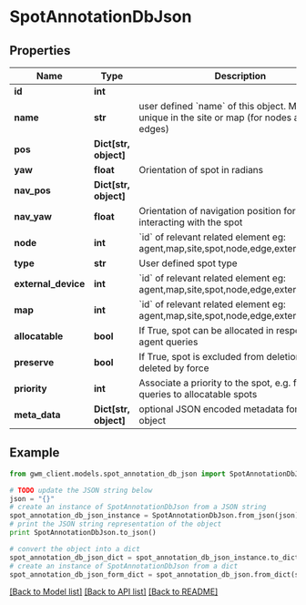 # SpotAnnotationDbJson


## Properties
Name | Type | Description | Notes
------------ | ------------- | ------------- | -------------
**id** | **int** |  | [optional] 
**name** | **str** | user defined &#x60;name&#x60; of this object. Must be unique in the site or map (for nodes and edges) | [optional] 
**pos** | **Dict[str, object]** |  | [readonly] 
**yaw** | **float** | Orientation of spot in radians | 
**nav_pos** | **Dict[str, object]** |  | [readonly] 
**nav_yaw** | **float** | Orientation of navigation position for interacting with the spot | [optional] 
**node** | **int** | &#x60;id&#x60; of relevant related element eg: agent,map,site,spot,node,edge,external_device | [optional] 
**type** | **str** | User defined spot type | [optional] 
**external_device** | **int** | &#x60;id&#x60; of relevant related element eg: agent,map,site,spot,node,edge,external_device | [optional] 
**map** | **int** | &#x60;id&#x60; of relevant related element eg: agent,map,site,spot,node,edge,external_device | 
**allocatable** | **bool** | If True, spot can be allocated in response to agent queries | [optional] 
**preserve** | **bool** | If True, spot is excluded from deletion, unless deleted by force | [optional] 
**priority** | **int** | Associate a priority to the spot, e.g. for spot queries to allocatable spots | [optional] 
**meta_data** | **Dict[str, object]** | optional JSON encoded metadata for this object | [optional] 

## Example

```python
from gwm_client.models.spot_annotation_db_json import SpotAnnotationDbJson

# TODO update the JSON string below
json = "{}"
# create an instance of SpotAnnotationDbJson from a JSON string
spot_annotation_db_json_instance = SpotAnnotationDbJson.from_json(json)
# print the JSON string representation of the object
print SpotAnnotationDbJson.to_json()

# convert the object into a dict
spot_annotation_db_json_dict = spot_annotation_db_json_instance.to_dict()
# create an instance of SpotAnnotationDbJson from a dict
spot_annotation_db_json_form_dict = spot_annotation_db_json.from_dict(spot_annotation_db_json_dict)
```
[[Back to Model list]](../README.md#documentation-for-models) [[Back to API list]](../README.md#documentation-for-api-endpoints) [[Back to README]](../README.md)


